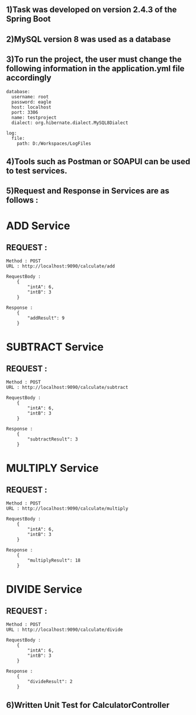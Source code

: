 ## 1)Task was developed on version 2.4.3 of the Spring Boot
## 2)MySQL version 8 was used as a database
## 3)To run the project, the user must change the following information in the application.yml file accordingly

```
database:
  username: root
  password: eagle
  host: localhost
  port: 3306
  name: testproject
  dialect: org.hibernate.dialect.MySQL8Dialect

log:
  file:
    path: D:/Workspaces/LogFiles
 ```
	

## 4)Tools such as Postman or SOAPUI can be used to test services.

## 5)Request and Response in Services are as follows :


# ADD Service
## REQUEST : 
	Method : POST
	URL : http://localhost:9090/calculate/add
	
	RequestBody :	
		{
			"intA": 6,
			"intB": 3
		}

	Response :  
		{
			"addResult": 9
		}


# SUBTRACT Service
## REQUEST : 
	Method : POST
	URL : http://localhost:9090/calculate/subtract
	
	RequestBody :	
		{
			"intA": 6,
			"intB": 3
		}

	Response :  
		{
			"subtractResult": 3
		}
		
	
# MULTIPLY Service
## REQUEST : 
	Method : POST
	URL : http://localhost:9090/calculate/multiply
	
	RequestBody :	
		{
			"intA": 6,
			"intB": 3
		}

	Response :  
		{
			"multiplyResult": 18
		}				
				
				
# DIVIDE Service
## REQUEST : 
	Method : POST
	URL : http://localhost:9090/calculate/divide
	
	RequestBody :	
		{
			"intA": 6,
			"intB": 3
		}

	Response :  
		{
			"divideResult": 2
		}	
				
							
## 6)Written Unit Test for CalculatorController				
				
				
				
